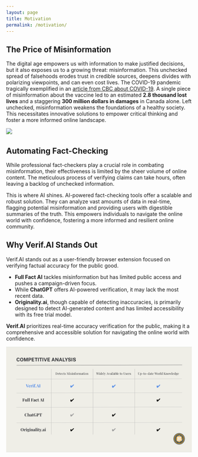 ```yaml
---
layout: page
title: Motivation
permalink: /motivation/
---
```


## The Price of Misinformation

The digital age empowers us with information to make justified decisions, but it also exposes us to a growing threat: misinformation. This unchecked spread of falsehoods erodes trust in credible sources, deepens divides with polarizing viewpoints, and can even cost lives. The COVID-19 pandemic tragically exemplified in an [article from CBC about COVID-19](https://www.cbc.ca/news/politics/cost-of-covid-19-misinformation-study-1.6726356). A single piece of misinformation about the vaccine led to an estimated **2.8 thousand lost lives** and a staggering **300 million dollars in damages** in Canada alone. Left unchecked, misinformation weakens the foundations of a healthy society. This necessitates innovative solutions to empower critical thinking and foster a more informed online landscape.

![](/images/index/covid-canada.avif)

## Automating Fact-Checking

While professional fact-checkers play a crucial role in combating misinformation, their effectiveness is limited by the sheer volume of online content.  The meticulous process of verifying claims can take hours, often leaving a backlog of unchecked information. 

This is where AI shines.  AI-powered fact-checking tools offer a scalable and robust solution.  They can analyze vast amounts of data in real-time, flagging potential misinformation and providing users with digestible summaries of the truth.  This empowers individuals to navigate the online world with confidence, fostering a more informed and resilient online community.

## Why Verif.AI Stands Out

Verif.AI stands out as a user-friendly browser extension focused on verifying factual accuracy for the public good. 

- **Full Fact AI** tackles misinformation but has limited public access and pushes a campaign-driven focus.
- While **ChatGPT** offers AI-powered verification, it may lack the most recent data. 
- **Originality.ai**, though capable of detecting inaccuracies, is primarily designed to detect AI-generated content and has limited accessibility with its free trial model. 

**Verif.AI** prioritizes real-time accuracy verification for the public, making it a comprehensive and accessible solution for navigating the online world with confidence.

![](/images/index/competitive_analysis.png)